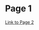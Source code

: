 # Page 1

[Link to Page 2](https://raw.githubusercontent.com/Teradata/product-help/master/Test/RickTest2.md)
